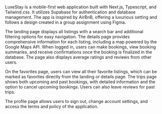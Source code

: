 LuxeStay is a mobile-first web application built with Next.js, Typescript, and Tailwind.css. It utilizes Supabase for authentication and database management. The app is inspired by AirBnB, offering a luxurious setting and follows a design created in a group assignment using Figma.

The landing page displays all listings with a search bar and additional filtering options for easy navigation. The details page provides comprehensive information for each listing, including a map powered by the Google Maps API. When logged in, users can make bookings, view booking summaries, and receive confirmations once the booking is finalized in the database. The page also displays average ratings and reviews from other users.

On the favorites page, users can view all their favorite listings, which can be marked as favorites directly from the landing or details page. The trips page shows both upcoming and past bookings, with detailed information and the option to cancel upcoming bookings. Users can also leave reviews for past trips.

The profile page allows users to sign out, change account settings, and access the terms and policy of the application.
